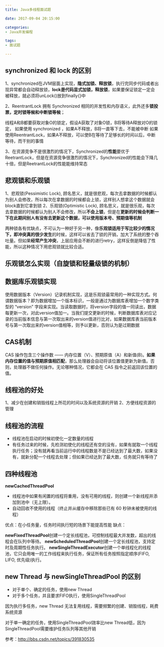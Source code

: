 ```yaml
---
title: Java多线程面试题

date: 2017-09-04 20:15:00

categories:
- Java并发编程

tags:
- 面试题

---
```

## synchronized 和 lock 的区别

1、synchronized在JVM层面上实现，**隐式加锁、释放锁**，执行完同步代码或者出现异常都会自动释放锁，**lock是代码显式加锁，释放锁**，如果要保证锁定一定会被释放，就必须将unLock()放到finally{}中

2、ReentrantLock 拥有 Synchronized 相同的并发性和内存语义，此外还多**锁投票，定时锁等候和中断锁等候**；

  线程A和B都要获取对象O的锁定，假设A获取了对象O锁，B将等待A释放对O的锁定，
  如果使用 synchronized ，如果A不释放，B将一直等下去，不能被中断
  如果 使用ReentrantLock，如果A不释放，可以使B在等待了足够长的时间以后，中断等待，而干别的事情

3、在资源竞争不是很激烈的情况下，Synchronized的**性能**要优于ReetrantLock，但是在资源竞争很激烈的情况下，Synchronized的性能会下降几十倍，但是ReetrantLock的性能能维持常态

## 悲观锁和乐观锁

1、悲观锁(Pessimistic Lock), 顾名思义，就是很悲观，每次去拿数据的时候都认为别人会修改，所以每次在拿数据的时候都会上锁，这样别人想拿这个数据就会block直到它拿到锁
2、乐观锁(Optimistic Lock), 顾名思义，就是很乐观，每次去拿数据的时候都认为别人不会修改，所以**不会上锁**，但是在**更新的时候会判断一下在此期间别人有没有去更新这个数据，可以使用版本号、预期值等机制**

两种锁各有优缺点，不可认为一种好于另一种，像**乐观锁适用于写比较少的情况下，即冲突真的很少发生**的时候，这样可以省去了锁的开销，加大了系统的整个吞吐量。但如果**经常产生冲突**，上层应用会不断的进行retry，这样反倒是降低了性能，所以这种情况下用悲观锁就比较合适。

## 乐观锁怎么实现（自旋锁和轻量级锁的机制）

## 数据库乐观锁实现

使用数据版本（Version）记录机制实现，这是乐观锁最常用的一种实现方式。何谓数据版本？即为数据增加一个版本标识，一般是通过为数据库表增加一个数字类型的 “version” 字段来实现。当读取数据时，将version字段的值一同读出，数据每更新一次，对此version值加一。当我们提交更新的时候，判断数据库表对应记录的当前版本信息与第一次取出来的version值进行比对，如果数据库表当前版本号与第一次取出来的version值相等，则予以更新，否则认为是过期数据

## CAS机制

CAS 操作包含三个操作数 —— 内存位置（V）、预期原值（A）和新值(B)。**如果内存位置的值与预期原值相匹配**，那么处理器会自动将该位置值更新为新值。否则，处理器不做任何操作。无论哪种情况，它都会在 CAS 指令之前返回该位置的值。

## 线程池的好处

1、减少在创建和销毁线程上所花的时间以及系统资源的开销
2、方便线程资源的管理

## 线程池的流程

* 线程池在启动的时候初使化一定数量的线程
* 有任务过来的时候，先检测初使化的线程还有空的没有，如果有就取一个线程执行任务；没有就再看当前运行中的线程数是不是已经达到了最大数，如果没有，就新分配一个线程去处理；但如果已经达到了最大数，任务就只有等待了

## 四种线程池

**newCachedThreadPool** 

* 线程池中如果有闲置的线程将重用，没有可用的线程，则创建一个新线程并添加到池中（无上限）。
* 自动回收不使用的线程（终止并从缓存中移除那些已有 60 秒钟未被使用的线程）

优点：在小任务量，任务时间执行短的场景下能提高性能
缺点：


**newFixedThreadPool**创建一个定长线程池，可控制线程最大并发数，超出的线程会在队列中等待。
**newScheduledThreadPool**创建一个定长线程池，支持定时及周期性任务执行。
**newSingleThreadExecutor**创建一个单线程化的线程池，它只会用唯一的工作线程来执行任务，保证所有任务按照指定顺序(FIFO, LIFO, 优先级)执行。

## new Thread 与 newSingleThreadPool 的区别

* 对于单个、确定的任务，使用new Thread
* 对于多个任务，并且要求FIFO执行，使用SingleThreadPool

因为执行多任务，new Thread 无法复用线程，需要频繁的创建、销毁线程，耗费系统资源

对于单一确定的任务，使用SingleThreadPool效率比new Thread低，因为SingleThreadPool需要维护任务队列等其他开销

参考：http://bbs.csdn.net/topics/391830535
